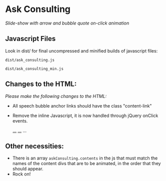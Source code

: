 # Ask Consulting

*Slide-show with arrow and bubble quote on-click animation*

## Javascript Files

Look in dist/ for final uncompressed and minified builds of javascript files:

    dist/ask_consulting.js

    dist/ask_consulting_min.js

## Changes to the HTML:

 *Please make the following changes to the HTML:*

   * All speech bubble anchor links should have the class "content-link"
   * Remove the inline Javascript, it is now handled through jQuery onClick events.

        <a id="insights-link" class="content-link active" href="#">...</a>
        <a id="strategies-link" href="#" class="content-link">...</a>
        ...

## Other necessities:

  * There is an array `askConsulting.contents` in the js that must match the names of the content divs that are to be animated, in the order that they should appear.
  * Rock on!